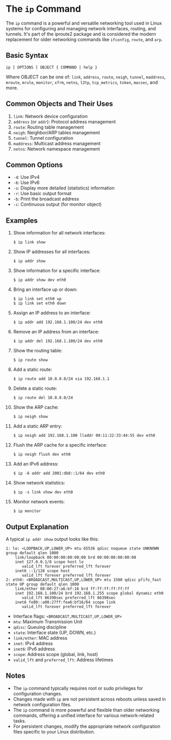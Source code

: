 # The `ip` Command

The `ip` command is a powerful and versatile networking tool used in Linux systems for configuring and managing network interfaces, routing, and tunnels. It's part of the iproute2 package and is considered the modern replacement for older networking commands like `ifconfig`, `route`, and `arp`.

## Basic Syntax

```
ip [ OPTIONS ] OBJECT { COMMAND | help }
```

Where OBJECT can be one of: `link`, `address`, `route`, `neigh`, `tunnel`, `maddress`, `mroute`, `mrule`, `monitor`, `xfrm`, `netns`, `l2tp`, `tcp_metrics`, `token`, `macsec`, and more.

## Common Objects and Their Uses

1. `link`: Network device configuration
2. `address` (or `addr`): Protocol address management
3. `route`: Routing table management
4. `neigh`: Neighbor/ARP tables management
5. `tunnel`: Tunnel configuration
6. `maddress`: Multicast address management
7. `netns`: Network namespace management

## Common Options

- `-4`: Use IPv4
- `-6`: Use IPv6
- `-s`: Display more detailed (statistics) information
- `-r`: Use basic output format
- `-b`: Print the broadcast address
- `-c`: Continuous output (for monitor object)

## Examples

1. Show information for all network interfaces:
   ```
   $ ip link show
   ```

2. Show IP addresses for all interfaces:
   ```
   $ ip addr show
   ```

3. Show information for a specific interface:
   ```
   $ ip addr show dev eth0
   ```

4. Bring an interface up or down:
   ```
   $ ip link set eth0 up
   $ ip link set eth0 down
   ```

5. Assign an IP address to an interface:
   ```
   $ ip addr add 192.168.1.100/24 dev eth0
   ```

6. Remove an IP address from an interface:
   ```
   $ ip addr del 192.168.1.100/24 dev eth0
   ```

7. Show the routing table:
   ```
   $ ip route show
   ```

8. Add a static route:
   ```
   $ ip route add 10.0.0.0/24 via 192.168.1.1
   ```

9. Delete a static route:
   ```
   $ ip route del 10.0.0.0/24
   ```

10. Show the ARP cache:
    ```
    $ ip neigh show
    ```

11. Add a static ARP entry:
    ```
    $ ip neigh add 192.168.1.100 lladdr 00:11:22:33:44:55 dev eth0
    ```

12. Flush the ARP cache for a specific interface:
    ```
    $ ip neigh flush dev eth0
    ```

13. Add an IPv6 address:
    ```
    $ ip -6 addr add 2001:db8::1/64 dev eth0
    ```

14. Show network statistics:
    ```
    $ ip -s link show dev eth0
    ```

15. Monitor network events:
    ```
    $ ip monitor
    ```

## Output Explanation

A typical `ip addr show` output looks like this:

```
1: lo: <LOOPBACK,UP,LOWER_UP> mtu 65536 qdisc noqueue state UNKNOWN group default qlen 1000
    link/loopback 00:00:00:00:00:00 brd 00:00:00:00:00:00
    inet 127.0.0.1/8 scope host lo
       valid_lft forever preferred_lft forever
    inet6 ::1/128 scope host 
       valid_lft forever preferred_lft forever
2: eth0: <BROADCAST,MULTICAST,UP,LOWER_UP> mtu 1500 qdisc pfifo_fast state UP group default qlen 1000
    link/ether 08:00:27:a6:bf:16 brd ff:ff:ff:ff:ff:ff
    inet 192.168.1.100/24 brd 192.168.1.255 scope global dynamic eth0
       valid_lft 86398sec preferred_lft 86398sec
    inet6 fe80::a00:27ff:fea6:bf16/64 scope link 
       valid_lft forever preferred_lft forever
```

- Interface flags: `<BROADCAST,MULTICAST,UP,LOWER_UP>`
- `mtu`: Maximum Transmission Unit
- `qdisc`: Queuing discipline
- `state`: Interface state (UP, DOWN, etc.)
- `link/ether`: MAC address
- `inet`: IPv4 address
- `inet6`: IPv6 address
- `scope`: Address scope (global, link, host)
- `valid_lft` and `preferred_lft`: Address lifetimes

## Notes

- The `ip` command typically requires root or sudo privileges for configuration changes.
- Changes made with `ip` are not persistent across reboots unless saved in network configuration files.
- The `ip` command is more powerful and flexible than older networking commands, offering a unified interface for various network-related tasks.
- For persistent changes, modify the appropriate network configuration files specific to your Linux distribution.
